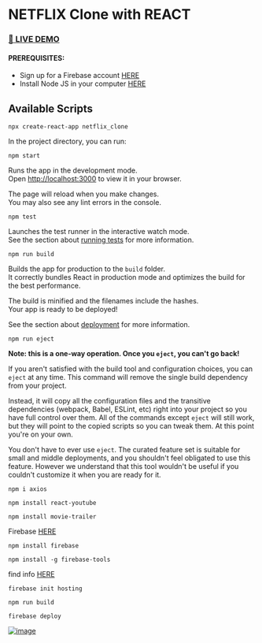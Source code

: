 # NETFLIX Clone with REACT
### <a href="https://strong-rugelach-a90f6d.netlify.app" target="_blank">🔴 LIVE DEMO</a>

#### PREREQUISITES:
- Sign up for a Firebase account <a href='https://firebase.google.com'>HERE</a>
- Install Node JS in your computer <a href='https://nodejs.org/en/'>HERE</a>

## Available Scripts

```
npx create-react-app netflix_clone
```

In the project directory, you can run:
```
npm start
```

Runs the app in the development mode.\
Open [http://localhost:3000](http://localhost:3000) to view it in your browser.

The page will reload when you make changes.\
You may also see any lint errors in the console.
```
npm test
```

Launches the test runner in the interactive watch mode.\
See the section about [running tests](https://facebook.github.io/create-react-app/docs/running-tests) for more information.
```
npm run build
```

Builds the app for production to the `build` folder.\
It correctly bundles React in production mode and optimizes the build for the best performance.

The build is minified and the filenames include the hashes.\
Your app is ready to be deployed!

See the section about [deployment](https://facebook.github.io/create-react-app/docs/deployment) for more information.
```
npm run eject
```

**Note: this is a one-way operation. Once you `eject`, you can't go back!**

If you aren't satisfied with the build tool and configuration choices, you can `eject` at any time. This command will remove the single build dependency from your project.

Instead, it will copy all the configuration files and the transitive dependencies (webpack, Babel, ESLint, etc) right into your project so you have full control over them. All of the commands except `eject` will still work, but they will point to the copied scripts so you can tweak them. At this point you're on your own.

You don't have to ever use `eject`. The curated feature set is suitable for small and middle deployments, and you shouldn't feel obligated to use this feature. However we understand that this tool wouldn't be useful if you couldn't customize it when you are ready for it.

```
npm i axios
```
```
npm install react-youtube
```
```
npm install movie-trailer
```

Firebase <a href='https://firebase.google.com'>HERE</a>
```
npm install firebase
```
```
npm install -g firebase-tools
```
find info <a href='https://dev.to/farazamiruddin/react-firebase-add-firebase-to-a-react-app-4nc9'>HERE</a>

```
firebase init hosting
```
```
npm run build
```
```
firebase deploy
```

<a href="https://strong-rugelach-a90f6d.netlify.app" target="_blank">![image](https://user-images.githubusercontent.com/99184393/177320310-8b098e8e-8b92-4a9e-bf5a-1aa85faa1f91.png)</a>
